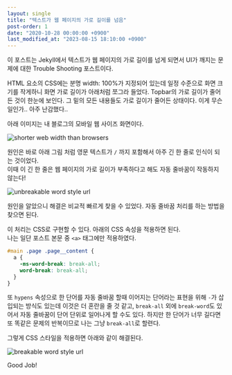 ```yaml
---
layout: single
title: "텍스트가 웹 페이지의 가로 길이를 넘음"
post-order: 1
date: "2020-10-28 00:00:00 +0900"
last_modified_at: "2023-08-15 18:10:00 +0900"
---
```

이 포스트는 Jekyll에서 텍스트가 웹 페이지의 가로 길이를 넘게 되면서 UI가 깨지는 문제에 대한 Trouble Shooting 포스트이다.

HTML 요소의 CSS에는 분명 width: 100%가 지정되어 있는데 일정 수준으로 화면 크기를 작게하니
화면 가로 길이가 아래처럼 쪼그라 들었다.
Topbar의 가로 길이가 줄어든 것이 한눈에 보인다.
그 밑의 모든 내용들도 가로 길이가 줄어든 상태이다. 이게 무슨일인가.. 아주 난감했다..

아래 이미지는 내 블로그의 모바일 웹 사이즈 화면이다.

![shorter web width than browsers](/assets/images/ETC/Blog/weired_width_what_happen.jpg)

원인은 바로 아래 그림 처럼 영문 텍스트가 `/` 까지 포함해서 아주 긴 한 줄로 인식이 되는 것이었다.<br/>이때 이 긴 한 줄은 웹 페이지의 가로 길이가 부족하다고 해도 자동 줄바꿈이 작동하지 않는다!

![unbreakable word style url](/assets/images/ETC/Blog/weired_width_came_from_en_text.jpg)

원인을 알았으니 해결은 비교적 빠르게 찾을 수 있었다. 자동 줄바꿈 처리를 하는 방법을 찾으면 된다.

이 처리는 CSS로 구현할 수 있다. 아래의 CSS 속성을 적용하면 된다.<br/>
나는 일단 포스트 본문 중 `<a>` 태그에만 적용하였다.

```css
#main .page .page__content {
  a {
    -ms-word-break: break-all;
    word-break: break-all;
  }
}
```

또 `hypens` 속성으로 한 단어를 자동 줄바꿈 할때 이어지는 단어라는 표현을 위해 `-`가 삽입되는 방식도 있는데
이것은 더 혼란을 줄 것 같고, `break-all` 외에 `break-word`도 있어서 자동 줄바꿈이 단어 단위로 일어나게 할 수도 있다.
하지만 한 단어가 너무 길다면 또 똑같은 문제의 반복이므로 나는 그냥 `break-all`로 할련다.

그렇게 CSS 스타일을 적용하면 아래와 같이 해결된다.

![breakable word style url](/assets/images/ETC/Blog/weired_width_solved.jpg)

Good Job!

[mmistakes]: https://github.com/mmistakes/minimal-mistakes
